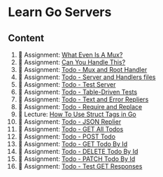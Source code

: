 # Learn Go Servers

## Content

1. 🚀 Assignment: [What Even Is A Mux?](./go-server-what-even-is-a-mux.md)
2. 🚀 Assignment: [Can You Handle This?](./go-server-can-you-handle-this.md)
3. 🚀 Assignment: [Todo - Mux and Root Handler](./go-server-as-todo-mux-and-root-handler.md)
4. 🚀 Assignment: [Todo - Server and Handlers files](./go-server-as-todo-server-and-handlers-files.md)
5. 🚀 Assignment: [Todo - Test Server](./go-server-as-todo-test-server.md)
6. 🚀 Assignment: [Todo - Table-Driven Tests](./go-server-as-todo-table-driven-tests.md)
7. 🚀 Assignment: [Todo - Text and Error Repliers](./go-server-as-todo-text-and-error-repliers.md)
8. 🚀 Assignment: [Todo - Require and Replace](./go-server-as-require-and-replace.md)
9. 📖 Lecture: [How To Use Struct Tags in Go](./go-server-lec-how-to-use-struct-tags-in-go.md)
10. 🚀 Assignment: [Todo - JSON Replier](./go-server-as-todo-json-replier.md)
11. 🚀 Assignment: [Todo - GET All Todos](./go-server-as-todo-get-all-todos.md)
12. 🚀 Assignment: [Todo - POST Todo](./go-server-as-todo-post-todo.md)
13. 🚀 Assignment: [Todo - GET Todo By Id](./go-server-as-todo-get-todo-by-id.md)
14. 🚀 Assignment: [Todo - DELETE Todo By Id](./go-server-as-todo-delete-todo-by-id.md)
15. 🚀 Assignment: [Todo - PATCH Todo By Id](./go-server-as-todo-patch-todo-by-id.md)
16. 🚀 Assignment: [Todo - Test GET Responses](./go-server-as-todo-test-get-requests.md)
